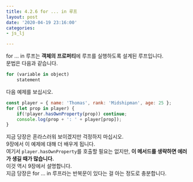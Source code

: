 ```yaml
---
title: 4.2.6 for ... in 루프
layout: post
date: '2020-04-19 23:16:00'
categories:
- js_lj

---
```


for ... in 루프는 **객체의 프로퍼티**에 루프를 실행하도록 설계된 루프입니다.  
문법은 다음과 같습니다.

```javascript
for (variable in object)
	statement
```

다음 예제를 보십시오.

```javascript
const player = { name: 'Thomas', rank: 'Midshipman', age: 25 };
for (let prop in player) {
	if(!player.hasOwnProperty(prop)) continue;
	console.log(prop + ': ' + player[prop]);
}
```

지금 당장은 혼라스러워 보이겠지만 걱정하지 마십시오.  
9장에서 이 예제에 대해 더 배우게 됩니다.  
여기서 `player.hasOwnProperty`를 호출할 필요는 없지만, **이 메서드를 생략하면 에러가 생길 때가 많습니다.**  
이것 역시 9장에서 설명합니다.  
지금 당장은 for ... in 루프라는 반복문이 있다는 걸 아는 정도로 충분합니다.